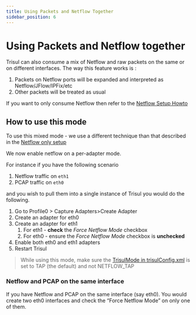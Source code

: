 ```yaml
---
title: Using Packets and Netflow Together
sidebar_position: 6
---
```

# Using Packets and Netflow together

Trisul can also consume a mix of Netflow and raw packets on the same or
on different interfaces. The way this feature works is :

1. Packets on Netflow ports will be expanded and interpreted as
   Netflow/JFlow/IPFix/etc
2. Other packets will be treated as usual

If you want to only consume Netflow then refer to the [Netflow Setup
Howto](/docs/ug/netflow/netflow_setup.html)

## How to use this mode

To use this mixed mode - we use a different technique than that
described in the [Netflow only
setup](/docs/ug/netflow/netflow_setup.html)

We now enable netflow on a per-adapter mode.

For instance if you have the following scenario

1. Netflow traffic on `eth1`
2. PCAP traffic on `eth0`

and you wish to pull them into a single instance of Trisul you would do
the following.

1. Go to Profile0 \> Capture Adapters>Create Adapter
2. Create an adapter for eth0
3. Create an adapter for eth1
   1. For eth1 - **check** the *Force Netflow Mode* checkbox
   2. For eth0 - ensure the *Force Netflow Mode* checkbox is
      **unchecked**
4. Enable both eth0 and eth1 adapters
5. Restart Trisul

> While using this mode, make sure the [TrisulMode in trisulConfig.xml](/docs/ref/trisulconfig.html#app) is set to TAP (the default) and not NETFLOW_TAP

### Netflow and PCAP on the same interface

If you have Netflow and PCAP on the same interface (say eth0). You would
create two eth0 interfaces and check the “Force Netflow Mode” on only
one of them.

